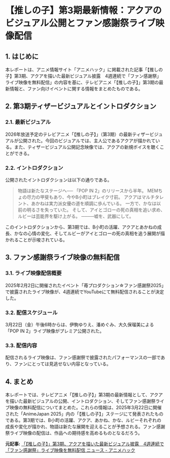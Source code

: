 # 【推しの子】第3期最新情報：アクアのビジュアル公開とファン感謝祭ライブ映像配信

## 1. はじめに

本レポートは、アニメ情報サイト「アニメハック」に掲載された記事「【推しの子】第3期、アクアを描いた最新ビジュアル披露　4週連続で「ファン感謝祭」ライブ映像を無料配信」の内容を基に、テレビアニメ「【推しの子】」第3期の最新情報と、ファン向けイベントに関する情報をまとめたものである。

## 2. 第3期ティザービジュアルとイントロダクション

### 2.1. 最新ビジュアル

2026年放送予定のテレビアニメ「【推しの子】」（第3期）の最新ティザービジュアルが公開された。今回のビジュアルでは、主人公であるアクアが描かれている。また、ティザービジュアル公開記念映像では、アクアの新規ボイスを聴くことができる。

### 2.2. イントロダクション

公開されたイントロダクションは以下の通りである。

> 物語は新たなステージへ── 「POP IN 2」のリリースから半年。 MEMちょの尽力の甲斐もあり、今やB小町はブレイク寸前。 アクアはマルチタレント、あかねは実力派女優の道を順調に歩んでいる。 一方で、かなは以前の明るさを失っていた。 そして、アイとゴローの死の真相を追い求め、ルビーは芸能界を駆け上がる。 ────嘘を、武器にして。

このイントロダクションから、第3期では、B小町の活躍、アクアとあかねの成長、かなの心情の変化、そしてルビーがアイとゴローの死の真相を追う展開が描かれることが示唆されている。

## 3. ファン感謝祭ライブ映像の無料配信

### 3.1. ライブ映像配信概要

2025年2月2日に開催されたイベント「苺プロダクション☆ファン感謝祭2025」で披露されたライブ映像が、4週連続でYouTubeにて無料配信されることが決定した。

### 3.2. 配信スケジュール

3月22日（金）午後6時からは、伊駒ゆりえ、潘めぐみ、大久保瑠美による「POP IN 2」ライブ映像がプレミア公開された。

### 3.3. 配信内容

配信されるライブ映像は、ファン感謝祭で披露されたパフォーマンスの一部であり、ファンにとっては見逃せない内容となっている。

## 4. まとめ

本レポートでは、テレビアニメ「【推しの子】」第3期の最新情報として、アクアを描いた最新ビジュアルの公開、イントロダクション、そしてファン感謝祭ライブ映像の無料配信についてまとめた。これらの情報は、2025年3月22日に開催された「AnimeJapan 2025」内の「【推しの子】」ステージにて発表されたものである。第3期では、B小町の活躍、アクア、あかね、かな、ルビーそれぞれの成長や変化が描かれ、物語は新たな展開を迎えることが予想される。ファン感謝祭ライブ映像の配信は、作品への期待感を高めるものとなるだろう。


**元記事:** [「【推しの子】」第3期、アクアを描いた最新ビジュアル披露　4週連続で「ファン感謝祭」ライブ映像を無料配信 ニュース - アニメハック](https://anime.eiga.com/news/column/aj2025_event/123494/)